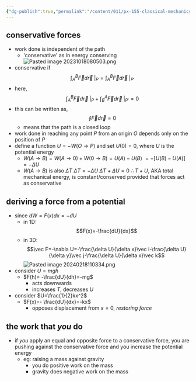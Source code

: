 ```yaml
---
{"dg-publish":true,"permalink":"/content/011/px-155-classical-mechanics-and-special-relativity/classical-mechanics/px-155-c-work-and-energy/px-155-c2-conservative-forces-potential-energy/","noteIcon":"1","created":"2024-10-01T18:27:09.516+01:00","updated":"2024-11-26T19:55:23.428+00:00"}
---
```


## conservative forces
- work done is independent of the path
	- 'conservative' as in energy conserving
![Pasted image 20231018080503.png](/img/user/pics/Pasted%20image%2020231018080503.png)
- conservative if
$$\int_A^B \vec F d\vec r \;|_P=\int_A^B \vec F d\vec r\;|_{P'}$$
- here,
$$\int_A^B \vec F d\vec r\;|_P+\int_B^A \vec F d\vec r\;|_{P'}=0$$
- this can be written as,
$$\oint \vec F d\vec r = 0$$
	- means that the path is a closed loop
- work done in reaching any point $P$ from an origin $O$ depends only on the position of $P$
- define a function $U=-W(O \to P)$ and set $U(0)=0$, where $U$ is the potential energy
	- $W(A\to B)=W(A\to 0)+W(0\to B)= U(A)-U(B)$
		$=-[U(B)-U(A)]$
		$=-\Delta U$
	- $W(A\to B)$ is also $\Delta T$
		$\Delta T=-\Delta U$
		$\Delta T + \Delta U = 0$
			$\therefore T+U$, AKA total mechanical energy, is constant/conserved provided that forces act as conservative
## deriving a force from a potential
- since $dW=F(x)dx=-dU$
	- in 1D:
$$F(x)=-\frac{dU}{dx}$$
	- in 3D:
$$\vec F=-\nabla U=-\frac{\delta U}{\delta x}\vec i-\frac{\delta U}{\delta y}\vec j-\frac{\delta U}{\delta x}\vec k$$
![Pasted image 20240218110334.png](/img/user/pics/Pasted%20image%2020240218110334.png)
- consider $U=mgh$ 
	- $F(h)= -\frac{dU}{dh}=-mg$
		- acts downwards
		- increases $T$, decreases $U$
- consider $U=\frac{1}{2}kx^2$
	- $F(x)=- \frac{dU}{dx}=-kx$
		- opposes displacement from $x=0$, *restoring force*
## the work that *you* do
- if *you* apply an equal and opposite force to a conservative force, you are pushing against the conservative force and you increase the potential energy
	- eg: raising a mass against gravity
		- you do positive work on the mass
		- gravity does negative work on the mass
	